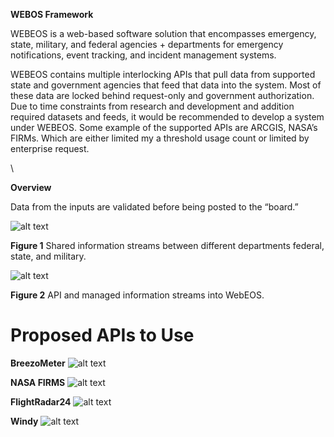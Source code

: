 **WEBOS Framework**

WEBEOS is a web-based software solution that encompasses emergency, state, military, and federal agencies + departments for emergency notifications, event tracking, and incident management systems.

WEBEOS contains multiple interlocking APIs that pull data from supported state and government agencies that feed that data into the system. Most of these data are locked behind request-only and government authorization. Due to time constraints from research and development and addition required datasets and feeds, it would be recommended to develop a system under WEBEOS. Some example of the supported APIs are ARCGIS, NASA’s FIRMs. Which are either limited my a threshold usage count or limited by enterprise request.

 \


**Overview**

Data from the inputs are validated before being posted to the “board.”

![alt text](https://github.com/hingfirewatch/P3I-HING/blob/main/docs/pictures/Screenshot%202025-06-24%20145447.png)

**Figure 1** Shared information streams between different departments federal, state, and military.

![alt text](https://github.com/hingfirewatch/P3I-HING/blob/main/docs/pictures/Framework_Graph.png)

**Figure 2**  API and managed information streams into WebEOS.

# Proposed APIs to Use
**BreezoMeter**
![alt text](https://github.com/hingfirewatch/P3I-HING/blob/main/docs/pictures/BreezoMeter%20API.png)

**NASA FIRMS**
![alt text](https://github.com/hingfirewatch/P3I-HING/blob/main/docs/pictures/FIRMS%20API.png)

**FlightRadar24**
![alt text](https://github.com/hingfirewatch/P3I-HING/blob/main/docs/pictures/FlightRadar24%20API.png)

**Windy**
![alt text](https://github.com/hingfirewatch/P3I-HING/blob/main/docs/pictures/Windy%20API.png)
